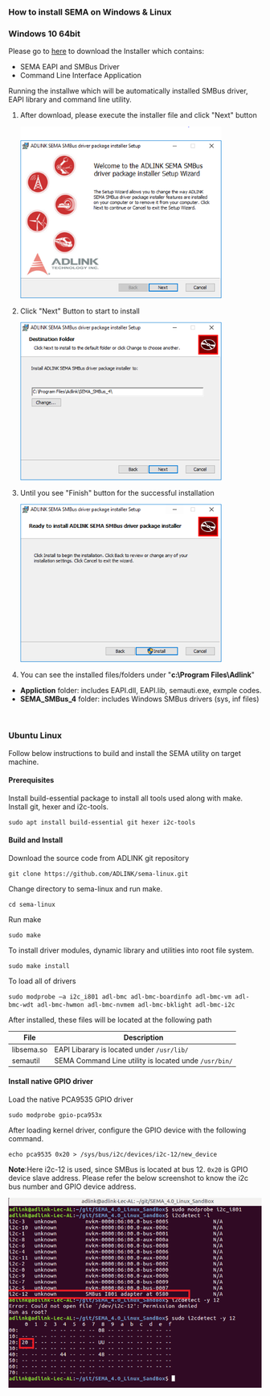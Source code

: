 ### How to install SEMA on Windows & Linux

### Windows 10 64bit

Please go to [here](https://hq0epm0west0us0storage.blob.core.windows.net/public/SEMA%204.0.0_20200215.rar)  to download the Installer which contains:

* SEMA EAPI and SMBus Driver
* Command Line Interface Application

Running the installwe which will be automatically installed SMBus driver, EAPI library and command line utility.

1. After download, please execute the installer file and click "Next" button

    ![install1](HowToInstallSEMA.assets/install1-1582257539251.png)


2. Click "Next" Button to start to install 

    ![capture2](HowToInstallSEMA.assets/capture2.png)

3. Until you see "Finish" button for the successful installation

    ![capture3](HowToInstallSEMA.assets/capture3-1582261215293.png)

4. You can see the installed files/folders under "**c:\Program Files\Adlink**"

  * **Appliction** folder: includes EAPI.dll, EAPI.lib, semauti.exe, exmple codes.
  * **SEMA_SMBus_4** folder: includes Windows SMBus drivers (sys, inf files)

<br />

### Ubuntu Linux



Follow below instructions to build and install the SEMA utility on target machine.

#### Prerequisites

Install build-essential package to install all tools used along with make. Install git, hexer and i2c-tools.

```
sudo apt install build-essential git hexer i2c-tools
```

#### Build and Install

Download the source code from ADLINK git repository

```
git clone https://github.com/ADLINK/sema-linux.git
```

Change directory to sema-linux and run make.

```
cd sema-linux
```

Run make

```
sudo make
```

To install driver modules, dynamic library and utilities into root file system.

```
sudo make install
```

To load all of drivers

```
sudo modprobe –a i2c_i801 adl-bmc adl-bmc-boardinfo adl-bmc-vm adl-bmc-wdt adl-bmc-hwmon adl-bmc-nvmem adl-bmc-bklight adl-bmc-i2c
```

After installed, these files will be located at the following path

| File       | Description                                           |
| ---------- | ----------------------------------------------------- |
| libsema.so | EAPI Libarary is located under `/usr/lib/`            |
| semautil   | SEMA Command Line utility is located unde `/usr/bin/` |



#### Install native GPIO driver

Load the native PCA9535 GPIO driver

```
sudo modprobe gpio-pca953x
```

After loading kernel driver, configure the GPIO device with the following command.

```
echo pca9535 0x20 > /sys/bus/i2c/devices/i2c-12/new_device
```

**Note**:Here i2c-12 is used, since SMBus is located at bus 12. `0x20` is GPIO device slave address. Please refer the below screenshot to know the i2c bus number and GPIO device address.

![imag2](HowToInstallSEMA.assets/imag2.png)

